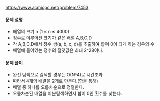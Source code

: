 https://www.acmicpc.net/problem/7453
#### 문제 설명
- 배열의 크기 n (1 ≤ n ≤ 4000)
- 정수로 이루어진 크기가 같은 배열 A,B,C,D
- 각 A,B,C,D에서 정수 쌍(a, b, c, d)를 추출하여 합이 0이 되게 하는 경우의 수
- 배열에 들어있는 정수의 절댓값은 최대 2^28이다.

#### 문제 풀이
- 완전 탐색으로 검색할 경우는 O(N^4)로 시간초과
- 따라서 4개의 배열을 2개로 만든다.(합을 통해)
- 배열 중 하나를 오름차순으로 정렬한다.
- 오름차순된 배열을 이분탐색하면서 합이 0인 횟수를 찾는다.
